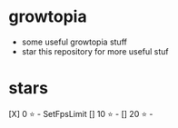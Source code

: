 # growtopia
- some useful growtopia stuff
- star this repository for more useful stuf

# stars
[X] 0 ⭐ - SetFpsLimit
[] 10 ⭐ - 
[] 20 ⭐ - 
